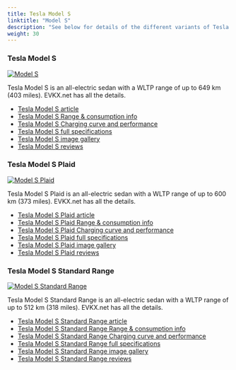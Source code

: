 ```yaml
---
title: Tesla Model S
linktitle: "Model S"
description: "See below for details of the different variants of Tesla Model S"
weight: 30
---
```

### Tesla Model S

<a href="/models/tesla/model_s/model_s/"><img src="https://media.evkx.net/multimedia/models/tesla/model_s/model_s/main_1_st.jpg" class="img-fluid" alt="Model S" ></a>

Tesla Model S is an all-electric sedan with a WLTP range of up to 649 km (403 miles). EVKX.net has all the details. 

- [Tesla Model S article](/models/tesla/model_s/model_s/)
- [Tesla Model S Range & consumption info](/models/tesla/model_s/model_s/rangeandconsumption)
- [Tesla Model S Charging curve and performance](/models/tesla/model_s/model_s/chargingcurve)
- [Tesla Model S full specifications](/models/tesla/model_s/model_s/specifications)
- [Tesla Model S image gallery](/models/tesla/model_s/model_s/gallery)
- [Tesla Model S reviews](/models/tesla/model_s/model_s/reviews)

### Tesla Model S Plaid

<a href="/models/tesla/model_s/model_s_plaid/"><img src="https://media.evkx.net/multimedia/models/tesla/model_s/model_s_plaid/main_1_st.jpg" class="img-fluid" alt="Model S Plaid" ></a>

Tesla Model S Plaid is an all-electric sedan with a WLTP range of up to 600 km (373 miles). EVKX.net has all the details. 

- [Tesla Model S Plaid article](/models/tesla/model_s/model_s_plaid/)
- [Tesla Model S Plaid Range & consumption info](/models/tesla/model_s/model_s_plaid/rangeandconsumption)
- [Tesla Model S Plaid Charging curve and performance](/models/tesla/model_s/model_s_plaid/chargingcurve)
- [Tesla Model S Plaid full specifications](/models/tesla/model_s/model_s_plaid/specifications)
- [Tesla Model S Plaid image gallery](/models/tesla/model_s/model_s_plaid/gallery)
- [Tesla Model S Plaid reviews](/models/tesla/model_s/model_s_plaid/reviews)

### Tesla Model S Standard Range

<a href="/models/tesla/model_s/model_s_standard_range/"><img src="https://media.evkx.net/multimedia/models/tesla/model_s/model_s_standard_range/main_1_st.jpg" class="img-fluid" alt="Model S Standard Range" ></a>

Tesla Model S Standard Range is an all-electric sedan with a WLTP range of up to 512 km (318 miles). EVKX.net has all the details. 

- [Tesla Model S Standard Range article](/models/tesla/model_s/model_s_standard_range/)
- [Tesla Model S Standard Range Range & consumption info](/models/tesla/model_s/model_s_standard_range/rangeandconsumption)
- [Tesla Model S Standard Range Charging curve and performance](/models/tesla/model_s/model_s_standard_range/chargingcurve)
- [Tesla Model S Standard Range full specifications](/models/tesla/model_s/model_s_standard_range/specifications)
- [Tesla Model S Standard Range image gallery](/models/tesla/model_s/model_s_standard_range/gallery)
- [Tesla Model S Standard Range reviews](/models/tesla/model_s/model_s_standard_range/reviews)


